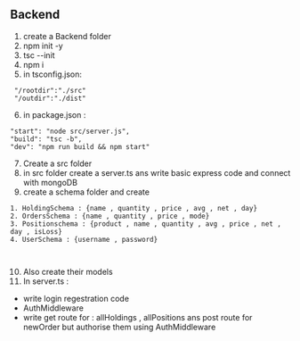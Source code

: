 ## Backend
1. create a Backend folder 
2. npm init -y 
3. tsc --init
4. npm i 
5. in tsconfig.json:
```
 "/rootdir":"./src" 
 "/outdir":"./dist"

 ```
6. in package.json : 
```     
"start": "node src/server.js",
"build": "tsc -b",
"dev": "npm run build && npm start" 
```

7. Create a src folder
8. in src folder create a server.ts ans write basic express code and connect with mongoDB
9. create a schema folder and create
```
1. HoldingSchema : {name , quantity , price , avg , net , day}
2. OrdersSchema : {name , quantity , price , mode}
3. Positionschema : {product , name , quantity , avg , price , net , day , isLoss}
4. UserSchema : {username , password}



```
10. Also create their models
11. In server.ts :
- write login regestration code 
- AuthMiddleware
- write get route for : allHoldings , allPositions  ans post route for newOrder but authorise them using AuthMiddleware 
